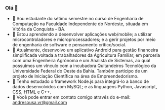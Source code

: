 ### Olá 👋

- 🔭 Sou estudante do sétimo semestre no curso de Engenharia de Computação na Faculdade Independente do Nordeste, situada em Vitória da Conquista - BA.
- 🌱 Estou aprendendo a desenvolver aplicações web/mobile; a utilizar microcontroladores e microprocessadores; e a gerir projetos por meio de engenharia de software e pensamento crítico/social.
- 👯 Atualmente, desenvolvo um aplicativo Android para gestão financeira simplificada voltada a trabalhadores da Agricultura Familiar, em parceria com uma Engenheira Agrônoma e um Analista de Sistemas, ao qual possuĩmos um vĩnculo com a incubadora Quitandeiros Tecnológico da Universidade Federal do Oeste da Bahia. Também participo de um projeto de Iniciação Científica na área de Empreendedorismo.
- 🤔 Tenho estudado o framework Node.js para integrá-lo a banco de dados desenvolvidos com MySQL; e as linguagens Python, Javascript, CSS, HTML e C++.
- 💬 Você pode entrar em contato comigo através do e-mail: andresousa.vr@gmail.com
